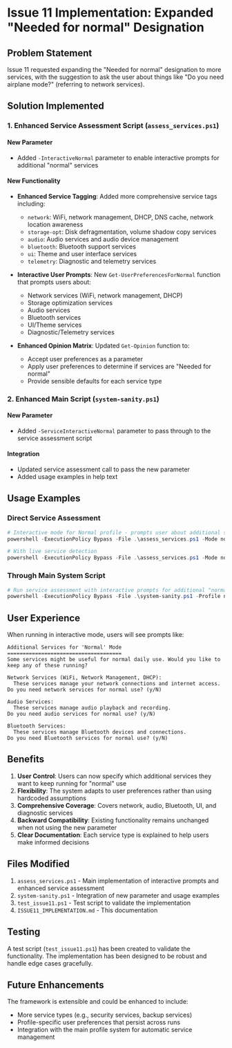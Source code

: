 # Issue 11 Implementation: Expanded "Needed for normal" Designation

## Problem Statement
Issue 11 requested expanding the "Needed for normal" designation to more services, with the suggestion to ask the user about things like "Do you need airplane mode?" (referring to network services).

## Solution Implemented

### 1. Enhanced Service Assessment Script (`assess_services.ps1`)

#### New Parameter
- Added `-InteractiveNormal` parameter to enable interactive prompts for additional "normal" services

#### New Functionality
- **Enhanced Service Tagging**: Added more comprehensive service tags including:
  - `network`: WiFi, network management, DHCP, DNS cache, network location awareness
  - `storage-opt`: Disk defragmentation, volume shadow copy services
  - `audio`: Audio services and audio device management
  - `bluetooth`: Bluetooth support services
  - `ui`: Theme and user interface services
  - `telemetry`: Diagnostic and telemetry services

- **Interactive User Prompts**: New `Get-UserPreferencesForNormal` function that prompts users about:
  - Network services (WiFi, network management, DHCP)
  - Storage optimization services
  - Audio services
  - Bluetooth services
  - UI/Theme services
  - Diagnostic/Telemetry services

- **Enhanced Opinion Matrix**: Updated `Get-Opinion` function to:
  - Accept user preferences as a parameter
  - Apply user preferences to determine if services are "Needed for normal"
  - Provide sensible defaults for each service type

### 2. Enhanced Main Script (`system-sanity.ps1`)

#### New Parameter
- Added `-ServiceInteractiveNormal` parameter to pass through to the service assessment script

#### Integration
- Updated service assessment call to pass the new parameter
- Added usage examples in help text

## Usage Examples

### Direct Service Assessment
```powershell
# Interactive mode for Normal profile - prompts user about additional services
powershell -ExecutionPolicy Bypass -File .\assess_services.ps1 -Mode normal -InteractiveNormal

# With live service detection
powershell -ExecutionPolicy Bypass -File .\assess_services.ps1 -Mode normal -InteractiveNormal -Live
```

### Through Main System Script
```powershell
# Run service assessment with interactive prompts for additional "normal" services
powershell -ExecutionPolicy Bypass -File .\system-sanity.ps1 -Profile normal -ServiceAssess -ServiceInteractiveNormal
```

## User Experience

When running in interactive mode, users will see prompts like:

```
Additional Services for 'Normal' Mode
=====================================
Some services might be useful for normal daily use. Would you like to keep any of these running?

Network Services (WiFi, Network Management, DHCP):
  These services manage your network connections and internet access.
Do you need network services for normal use? (y/N)

Audio Services:
  These services manage audio playback and recording.
Do you need audio services for normal use? (y/N)

Bluetooth Services:
  These services manage Bluetooth devices and connections.
Do you need Bluetooth services for normal use? (y/N)
```

## Benefits

1. **User Control**: Users can now specify which additional services they want to keep running for "normal" use
2. **Flexibility**: The system adapts to user preferences rather than using hardcoded assumptions
3. **Comprehensive Coverage**: Covers network, audio, Bluetooth, UI, and diagnostic services
4. **Backward Compatibility**: Existing functionality remains unchanged when not using the new parameter
5. **Clear Documentation**: Each service type is explained to help users make informed decisions

## Files Modified

1. `assess_services.ps1` - Main implementation of interactive prompts and enhanced service assessment
2. `system-sanity.ps1` - Integration of new parameter and usage examples
3. `test_issue11.ps1` - Test script to validate the implementation
4. `ISSUE11_IMPLEMENTATION.md` - This documentation

## Testing

A test script (`test_issue11.ps1`) has been created to validate the functionality. The implementation has been designed to be robust and handle edge cases gracefully.

## Future Enhancements

The framework is extensible and could be enhanced to include:
- More service types (e.g., security services, backup services)
- Profile-specific user preferences that persist across runs
- Integration with the main profile system for automatic service management